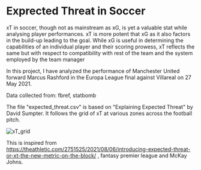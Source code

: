 # Exprected Threat in Soccer

xT in soccer, though not as mainstream as xG, is yet a valuable stat while analysing player performances.
xT is more potent that xG as it also factors in the build-up leading to the goal. While xG is useful in determining the capabilities of an individual player and their scoring prowess, xT reflects the same but with respect to compatibility with rest of the team and the system employed by the team manager

In this project, I have analyzed the performance of Manchester United forward Marcus Rashford in the Europa League final against Villareal on 27 May 2021.

Data collected from:
fbref, statbomb

The file "expected_threat.csv" is based on "Explaining Expected Threat" by David Sumpter. It follows the grid of xT at various zones across the football pitch.




![xT_grid](https://github.com/akshan-main/expectedthreatsoccer/assets/97239696/436a542c-3500-4364-89ca-f7bc44b03831)



This is inspired from https://theathletic.com/2751525/2021/08/06/introducing-expected-threat-or-xt-the-new-metric-on-the-block/ , fantasy premier league and McKay Johns.
